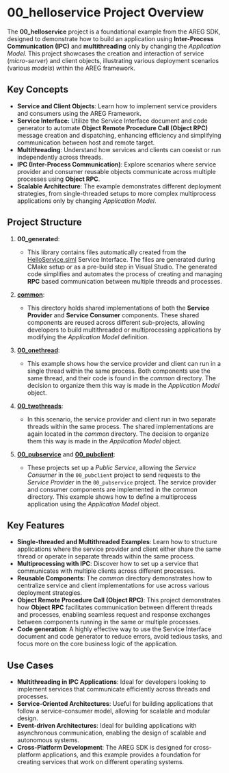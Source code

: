 
# 00_helloservice Project Overview

The **00_helloservice** project is a foundational example from the AREG SDK, designed to demonstrate how to build an application using **Inter-Process Communication (IPC)** and **multithreading** only by changing the *Application Model*. This project showcases the creation and interaction of service (*micro-server*) and client objects, illustrating various deployment scenarios (various *models*) within the AREG framework.

## Key Concepts

- **Service and Client Objects**: Learn how to implement service providers and consumers using the AREG Framework.
- **Service Interface:** Utilize the Service Interface document and code generator to automate **Object Remote Procedure Call (Object RPC)** message creation and dispatching, enhancing efficiency and simplifying communication between host and remote target.
- **Multithreading**: Understand how services and clients can coexist or run independently across threads.
- **IPC (Inter-Process Communication)**: Explore scenarios where service provider and consumer reusable objects communicate across multiple processes using **Object RPC**.
- **Scalable Architecture**: The example demonstrates different deployment strategies, from single-threaded setups to more complex multiprocess applications only by changing *Application Model*.

## Project Structure

1. **00_generated**: 
   - This library contains files automatically created from the [HelloService.siml](./res/HelloService.siml) Service Interface. The files are generated during CMake setup or as a pre-build step in Visual Studio. The generated code simplifies and automates the process of creating and managing **RPC** based communication between multiple threads and processes.

2. **[common](./common/)**:
   - This directory holds shared implementations of both the **Service Provider** and **Service Consumer** components. These shared components are reused across different sub-projects, allowing developers to build multithreaded or multiprocessing applications by modifying the *Application Model* definition.

3. **[00_onethread](./onethread/)**:
   - This example shows how the service provider and client can run in a single thread within the same process. Both components use the same thread, and their code is found in the *common* directory. The decision to organize them this way is made in the *Application Model* object.

4. **[00_twothreads](./twothreads/)**:
   - In this scenario, the service provider and client run in two separate threads within the same process. The shared implementations are again located in the *common* directory. The decision to organize them this way is made in the *Application Model* object.

5. **[00_pubservice](./multiprocess/serviceproc/)** and **[00_pubclient](./multiprocess/clientproc/)**:
   - These projects set up a *Public Service*, allowing the *Service Consumer* in the `00_pubclient` project to send requests to the *Service Provider* in the `00_pubservice` project. The service provider and consumer components are implemented in the *common* directory. This example shows how to define a multiprocess application using the *Application Model* object.

## Key Features

- **Single-threaded and Multithreaded Examples**: Learn how to structure applications where the service provider and client either share the same thread or operate in separate threads within the same process.
- **Multiprocessing with IPC**: Discover how to set up a service that communicates with multiple clients across different processes.
- **Reusable Components**: The *common* directory demonstrates how to centralize service and client implementations for use across various deployment strategies.
- **Object Remote Procedure Call (Object RPC)**: This project demonstrates how **Object RPC** facilitates communication between different threads and processes, enabling seamless request and response exchanges between components running in the same or multiple processes.
- **Code generation**: A highly effective way to use the Service Interface document and code generator to reduce errors, avoid tedious tasks, and focus more on the core business logic of the application.

## Use Cases

- **Multithreading in IPC Applications**: Ideal for developers looking to implement services that communicate efficiently across threads and processes.
- **Service-Oriented Architectures**: Useful for building applications that follow a service-consumer model, allowing for scalable and modular design.
- **Event-driven Architectures**: Ideal for building applications with asynchronous communication, enabling the design of scalable and autonomous systems.
- **Cross-Platform Development**: The AREG SDK is designed for cross-platform applications, and this example provides a foundation for creating services that work on different operating systems.
